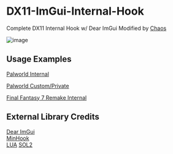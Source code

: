 # DX11-ImGui-Internal-Hook
Complete DX11 Internal Hook w/ Dear ImGui Modified by [Chaos](https://github.com/Chaos192)

![image]([https://user-images.githubusercontent.com/80198020/173253818-fbe99e22-df23-4804-8401-72e37abc2a94.png](https://media.discordapp.net/attachments/1203739652364701817/1214267731566792714/Debug_Console_3_4_2024_10_45_44_AM.png?ex=66f99273&is=66f840f3&hm=e8979a05b88cf4d9a75f296dd70dc8ff60ec2b5c90279843d6a214416ac2b044&=&format=webp&quality=lossless&width=1102&height=620))

## Usage Examples
[Palworld Internal](https://github.com/NightFyre/Palworld-Internal) 

[Palworld Custom/Private](https://github.com/Chaos192) 

[Final Fantasy 7 Remake Internal](https://github.com/xCENTx/FF7RemakeInternal)  

## External Library Credits
[Dear ImGui](https://github.com/ocornut/imgui)  
[MinHook](https://github.com/TsudaKageyu/minhook)  
[LUA](https://www.lua.org/)
[SOL2](https://github.com/ThePhD/sol2)
